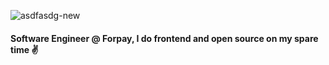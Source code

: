 ![asdfasdg-new](https://user-images.githubusercontent.com/65258503/216708066-5c0c8d09-c0d6-4bb1-a04d-3b94fa54c7a5.png)

#### Software Engineer @ Forpay, I do frontend and open source on my spare time ✌️
